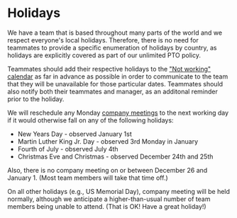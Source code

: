 # Holidays

We have a team that is based throughout many parts of the world and we respect everyone's local holidays. Therefore, there is no need for teammates to provide a specific enumeration of holidays by country, as holidays are explicitly covered as part of our unlimited PTO policy.

Teammates should add their respective holidays to the ["Not working" calendar](https://calendar.google.com/calendar?cid=c291cmNlZ3JhcGguY29tX2JiMGppMHY4OHFtbWw2bGJubW1iYTR2bzBvQGdyb3VwLmNhbGVuZGFyLmdvb2dsZS5jb20) as far in advance as possible in order to communicate to the team that they will be unavailable for those particular dates. Teammates should also notify both their teammates and manager, as an additonal reminder prior to the holiday.

We will reschedule any Monday [company meetings](../communication/company_meeting.md) to the next working day if it would otherwise fall on any of the following holidays:

* New Years Day - observed January 1st
* Martin Luther King Jr. Day - observed 3rd Monday in January
* Fourth of July - observed July 4th
* Christmas Eve and Christmas - observed December 24th and 25th

Also, there is no company meeting on or between December 26 and January 1. (Most team members will take that time off.)

On all other holidays (e.g., US Memorial Day), company meeting will be held normally, although we anticipate a higher-than-usual number of team members being unable to attend. (That is OK! Have a great holiday!)


